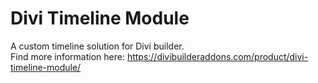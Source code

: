 # Divi Timeline Module <br>
A custom timeline solution for Divi builder. <br>
Find more information here: https://divibuilderaddons.com/product/divi-timeline-module/
